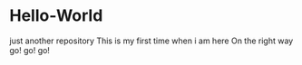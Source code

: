 # Hello-World
just another repository
This is my first time when i am here
On the right way
go!  go! go!
